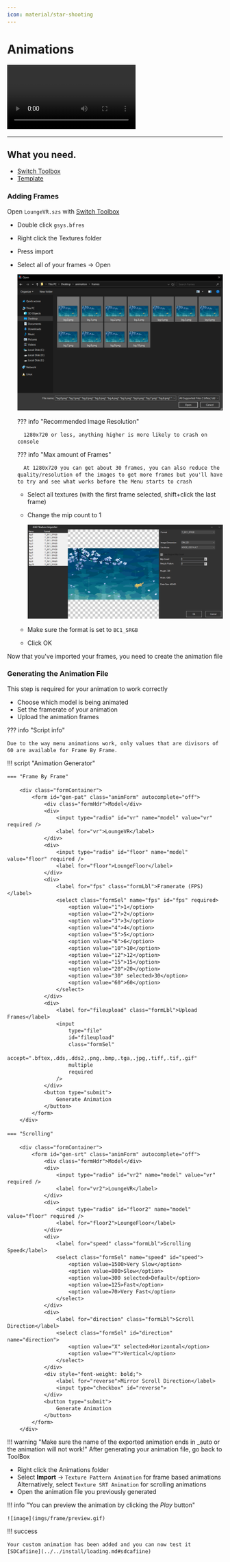 ```yaml
---
icon: material/star-shooting
---
```


<link rel="stylesheet" href="../stylesheets/anim.css" />

# Animations


<video controls>
<source src="../imgs/frame/vf.mp4" type="video/mp4">
</video>

-----------------------

## What you need.

- [Switch Toolbox](https://github.com/KillzXGaming/Switch-Toolbox/releases/tag/Final)
- [Template](template.md#template)

### Adding Frames

Open `LoungeVR.szs` with [Switch Toolbox](https://github.com/KillzXGaming/Switch-Toolbox/releases/tag/Final)

- Double click `gsys.bfres`
- Right click the Textures folder
- Press import
- Select all of your frames -> Open

    ![image](imgs/frame/importTex.png)

    ??? info "Recommended Image Resolution"

        1280x720 or less, anything higher is more likely to crash on console

    ??? info "Max amount of Frames"

        At 1280x720 you can get about 30 frames, you can also reduce the quality/resolution of the images to get more frames but you'll have to try and see what works before the Menu starts to crash

    - Select all textures (with the first frame selected, shift+click the last frame)
    - Change the mip count to 1

        ![image](imgs/frame/mip.png)

    - Make sure the format is set to `BC1_SRGB`
    - Click OK

Now that you've imported your frames, you need to create the animation file

### Generating the Animation File

This step is required for your animation to work correctly

- Choose which model is being animated
- Set the framerate of your animation
- Upload the animation frames

??? info "Script info"

    Due to the way menu animations work, only values that are divisors of 60 are available for Frame By Frame.

!!! script "Animation Generator"

    === "Frame By Frame"

        <div class="formContainer">
            <form id="gen-pat" class="animForm" autocomplete="off">
                <div class="formHdr">Model</div>
                <div>
                    <input type="radio" id="vr" name="model" value="vr" required />
                    <label for="vr">LoungeVR</label>
                </div>
                <div>
                    <input type="radio" id="floor" name="model" value="floor" required />
                    <label for="floor">LoungeFloor</label>
                </div>
                <div>
                    <label for="fps" class="formLbl">Framerate (FPS)</label>
                    <select class="formSel" name="fps" id="fps" required>
                        <option value="1">1</option>
                        <option value="2">2</option>
                        <option value="3">3</option>
                        <option value="4">4</option>
                        <option value="5">5</option>
                        <option value="6">6</option>
                        <option value="10">10</option>
                        <option value="12">12</option>
                        <option value="15">15</option>
                        <option value="20">20</option>
                        <option value="30" selected>30</option>
                        <option value="60">60</option>
                    </select>
                </div>
                <div>
                    <label for="fileupload" class="formLbl">Upload Frames</label>
                    <input
                        type="file"
                        id="fileupload"
                        class="formSel"
                        accept=".bftex,.dds,.dds2,.png,.bmp,.tga,.jpg,.tiff,.tif,.gif"
                        multiple
                        required
                    />
                </div>
                <button type="submit">
                    Generate Animation
                </button>
            </form>
        </div>

    === "Scrolling"

        <div class="formContainer">
            <form id="gen-srt" class="animForm" autocomplete="off">
                <div class="formHdr">Model</div>
                <div>
                    <input type="radio" id="vr2" name="model" value="vr" required />
                    <label for="vr2">LoungeVR</label>
                </div>
                <div>
                    <input type="radio" id="floor2" name="model" value="floor" required />
                    <label for="floor2">LoungeFloor</label>
                </div>
                <div>
                    <label for="speed" class="formLbl">Scrolling Speed</label>
                    <select class="formSel" name="speed" id="speed">
                        <option value=1500>Very Slow</option>
                        <option value=800>Slow</option>
                        <option value=300 selected>Default</option>
                        <option value=125>Fast</option>
                        <option value=70>Very Fast</option>
                    </select>
                </div>
                <div>
                    <label for="direction" class="formLbl">Scroll Direction</label>
                    <select class="formSel" id="direction" name="direction">
                        <option value="X" selected>Horizontal</option>
                        <option value="Y">Vertical</option>
                    </select>
                </div>
                <div style="font-weight: bold;">
                    <label for="reverse">Mirror Scroll Direction</label>
                    <input type="checkbox" id="reverse">
                </div>
                <button type="submit">
                    Generate Animation
                </button>
            </form>
        </div>

<script src="https://cdnjs.cloudflare.com/ajax/libs/js-yaml/4.1.0/js-yaml.min.js"></script>
<script src="../scripts/index.js"></script>



!!! warning "Make sure the name of the exported animation ends in _auto or the animation will not work!"
After generating your animation file, go back to ToolBox

- Right click the Animations folder
- Select **Import** -> `Texture Pattern Animation` for frame based animations  
Alternatively, select `Texture SRT Animation` for scrolling animations
- Open the animation file you previously generated


!!! info "You can preview the animation by clicking the *Play* button"

    ![image](imgs/frame/preview.gif)



!!! success

    Your custom animation has been added and you can now test it [SDCafiine](../../install/loading.md#sdcafiine)
    
